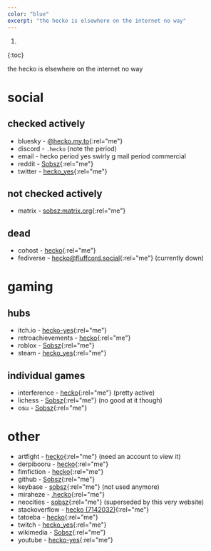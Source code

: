 ```yaml
---
color: "blue"
excerpt: "the hecko is elsewhere on the internet no way"
---
```


1. 
{:toc}

the hecko is elsewhere on the internet no way

# social

## checked actively

- bluesky - [@hecko.my.to](https://bsky.app/profile/hecko.my.to){:rel="me"}
- discord - `.hecko` (note the period)
- email - hecko period yes swirly g mail period commercial
- reddit - [Sobsz](https://www.reddit.com/user/Sobsz){:rel="me"}
- twitter - [hecko_yes](https://twitter.com/hecko_yes){:rel="me"}

## not checked actively

- matrix - [sobsz:matrix.org](https://matrix.to/#/@sobsz:matrix.org){:rel="me"}

## dead

- cohost - [hecko](https://cohost.org/hecko){:rel="me"}
- fediverse - [hecko@fluffcord.social](https://fluffcord.social/@hecko){:rel="me"} (currently down)

# gaming

## hubs

- itch.io - [hecko-yes](https://hecko-yes.itch.io/){:rel="me"}
- retroachievements - [hecko](https://retroachievements.org/user/hecko){:rel="me"}
- roblox - [Sobsz](https://www.roblox.com/users/124271832/profile){:rel="me"}
- steam - [hecko_yes](https://steamcommunity.com/id/hecko_yes){:rel="me"}

## individual games

- interference - [hecko](https://www.playinterference.com/players/hecko){:rel="me"} (pretty active)
- lichess - [Sobsz](https://lichess.org/@/Sobsz){:rel="me"} (no good at it though)
- osu - [Sobsz](https://osu.ppy.sh/users/7557974){:rel="me"}

# other

- artfight - [hecko](https://artfight.net/~hecko){:rel="me"} (need an account to view it)
- derpibooru - [hecko](https://derpibooru.org/profiles/hecko){:rel="me"}
- fimfiction - [hecko](https://www.fimfiction.net/user/335946/hecko){:rel="me"}
- github - [Sobsz](https://github.com/Sobsz){:rel="me"}
- keybase - [sobsz](https://keybase.io/sobsz){:rel="me"} (not used anymore)
- miraheze - [.hecko](https://meta.miraheze.org/wiki/User:.hecko){:rel="me"}
- neocities - [sobsz](https://sobsz.neocities.org/){:rel="me"} (superseded by this very website)
- stackoverflow - [hecko (7142032)](https://stackoverflow.com/users/7142032/hecko){:rel="me"}
- tatoeba - [hecko](https://tatoeba.org/en/user/profile/hecko){:rel="me"}
- twitch - [hecko_yes](https://www.twitch.tv/hecko_yes){:rel="me"}
- wikimedia - [Sobsz](https://meta.wikimedia.org/wiki/User:.hecko){:rel="me"}
- youtube - [hecko-yes](https://www.youtube.com/channel/UCfwoJszjdfe2p6YY0FpXFYA){:rel="me"}
